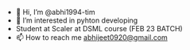 - 👋 Hi, I’m @abhi1994-tim
- 👀 I’m interested in pyhton developing
- Student at Scaler at DSML course (FEB 23 BATCH)
- 📫 How to reach me abhijeet0920@gmail.com

<!---
abhi1994-tim/abhi1994-tim is a ✨ special ✨ repository because its `README.md` (this file) appears on your GitHub profile.
You can click the Preview link to take a look at your changes.
--->
